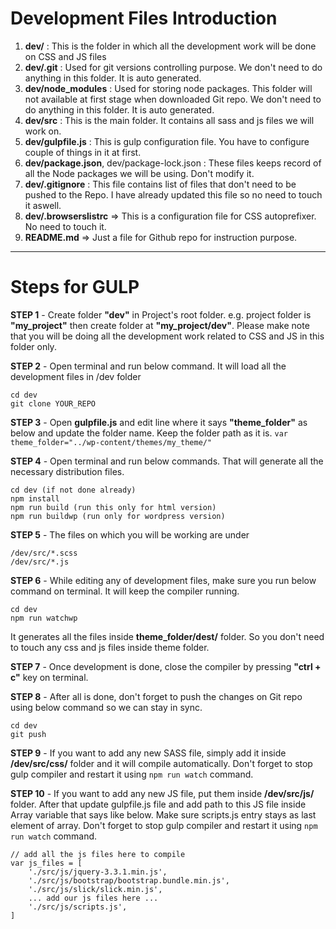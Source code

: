 # Development Files Introduction

1. **dev/** : This is the folder in which all the development work will be done on CSS and JS files
1. **dev/.git** : Used for git versions controlling purpose. We don't need to do anything in this folder. It is auto generated.
1. **dev/node_modules** : Used for storing node packages. This folder will not available at first stage when downloaded Git repo. We don't need to do anything in this folder. It is auto generated.
1. **dev/src** : This is the main folder. It contains all sass and js files we will work on.
1. **dev/gulpfile.js** : This is gulp configuration file. You have to configure couple of things in it at first.
1. **dev/package.json**, dev/package-lock.json : These files keeps record of all the Node packages we will be using. Don't modify it.
1. **dev/.gitignore** : This file contains list of files that don't need to be pushed to the Repo. I have already updated this file so no need to touch it aswell.
1. **dev/.browserslistrc** => This is a configuration file for CSS autoprefixer. No need to touch it.
1. **README.md** => Just a file for Github repo for instruction purpose.

---

# Steps for GULP

**STEP 1** - Create folder **"dev"** in Project's root folder. e.g. project folder is **"my_project"** then create folder at **"my_project/dev"**. Please make note that you will be doing all the development work related to CSS and JS in this folder only.

**STEP 2** - Open terminal and run below command. It will load all the development files in /dev folder

```
cd dev
git clone YOUR_REPO
```

**STEP 3** - Open **gulpfile.js** and edit line where it says **"theme_folder"** as below and update the folder name. Keep the folder path as it is.
`var theme_folder="../wp-content/themes/my_theme/"`

**STEP 4** - Open terminal and run below commands. That will generate all the necessary distribution files.

```
cd dev (if not done already)
npm install
npm run build (run this only for html version)
npm run buildwp (run only for wordpress version)
```

**STEP 5** - The files on which you will be working are under

```
/dev/src/*.scss
/dev/src/*.js
```

**STEP 6** - While editing any of development files, make sure you run below command on terminal. It will keep the compiler running.

```
cd dev
npm run watchwp
```

It generates all the files inside **theme_folder/dest/** folder. So you don't need to touch any css and js files inside theme folder.

**STEP 7** - Once development is done, close the compiler by pressing **"ctrl + c"** key on terminal.

**STEP 8** - After all is done, don't forget to push the changes on Git repo using below command so we can stay in sync.

```
cd dev
git push
```

**STEP 9** - If you want to add any new SASS file, simply add it inside **/dev/src/css/** folder and it will compile automatically. Don't forget to stop gulp compiler and restart it using `npm run watch` command.

**STEP 10** - If you want to add any new JS file, put them inside **/dev/src/js/** folder. After that update gulpfile.js file and add path to this JS file inside Array variable that says like below. Make sure scripts.js entry stays as last element of array.
Don't forget to stop gulp compiler and restart it using `npm run watch` command.

```
// add all the js files here to compile
var js_files = [
	'./src/js/jquery-3.3.1.min.js',
	'./src/js/bootstrap/bootstrap.bundle.min.js',
	'./src/js/slick/slick.min.js',
    ... add our js files here ...
	'./src/js/scripts.js',
]
```

